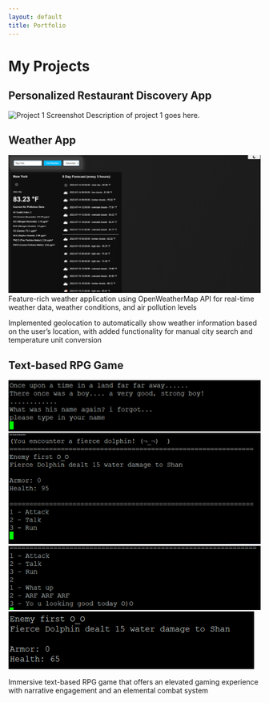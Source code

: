```yaml
---
layout: default
title: Portfolio
---
```


# My Projects

## Personalized Restaurant Discovery App
![Project 1 Screenshot](/images/project1.png)
Description of project 1 goes here.

## Weather App
![Project 2 Screenshot](/images/weather.png)
Feature-rich weather application using OpenWeatherMap API for real-time weather data, weather conditions, and air pollution levels

Implemented geolocation to automatically show weather information based on the user’s location, with added functionality for manual city search and temperature unit conversion

## Text-based RPG Game
![Project 3 Screenshot](/images/bladeheart1.png)
![Project 3 Screenshot](/images/bladeheart2.png)
![Project 3 Screenshot](/images/bladeheart3.png)
![Project 3 Screenshot](/images/bladeheart4.png)

Immersive text-based RPG game that offers an elevated gaming experience with narrative engagement and an elemental combat system


